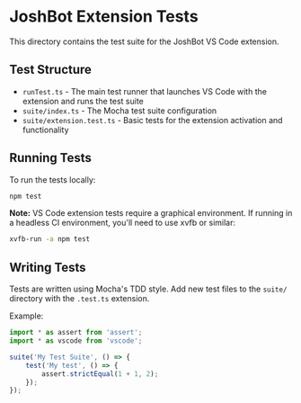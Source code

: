 # JoshBot Extension Tests

This directory contains the test suite for the JoshBot VS Code extension.

## Test Structure

- `runTest.ts` - The main test runner that launches VS Code with the extension and runs the test suite
- `suite/index.ts` - The Mocha test suite configuration
- `suite/extension.test.ts` - Basic tests for the extension activation and functionality

## Running Tests

To run the tests locally:

```bash
npm test
```

**Note:** VS Code extension tests require a graphical environment. If running in a headless CI environment, you'll need to use xvfb or similar:

```bash
xvfb-run -a npm test
```

## Writing Tests

Tests are written using Mocha's TDD style. Add new test files to the `suite/` directory with the `.test.ts` extension.

Example:

```typescript
import * as assert from 'assert';
import * as vscode from 'vscode';

suite('My Test Suite', () => {
    test('My test', () => {
        assert.strictEqual(1 + 1, 2);
    });
});
```
